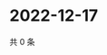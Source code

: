 # 2022-12-17

共 0 条

<!-- BEGIN WEIBO -->
<!-- 最后更新时间 Sat Dec 17 2022 12:16:32 GMT+0800 (China Standard Time) -->

<!-- END WEIBO -->
